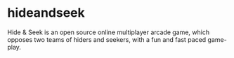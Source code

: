 # hideandseek
Hide &amp; Seek is an open source online multiplayer arcade game, which opposes two teams of hiders and seekers, with a fun and fast paced game-play.
